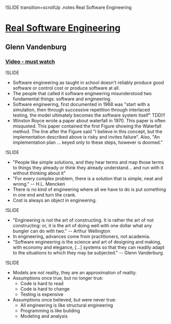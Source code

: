 !SLIDE transition=scrollUp
.notes Real Software Engineering

# [Real Software Engineering](http://speakerrate.com/talks/4407-keynote)
## Glenn Vandenburg
### [Video - must watch](http://confreaks.net/videos/282-lsrc2010-real-software-engineering)

!SLIDE
* Software engineering as taught in school doesn't reliably produce good software or control cost or produce software at all.
* The people that called it software engineering misunderstood two fundamental things:  software and engineering.
* Software engineering, first documented in 1968 was "start with a simulation, then through successive repetition through interlaced testing, the model ultimately becomes the software system itself"  TDD!!!
* Winston Royce wrote a paper about waterfall in 1970.  This paper is often misquoted.  This paper contained the first Figure showing the Waterfall method.  The line after the Figure said "I believe in this concept, but the implementation described above is risky and invites failure".  Also, "An implementation plan ... keyed only to these steps, however is doomed."

!SLIDE
* "People like simple solutions, and they hear terms and map those terms  to things they already or think they already understand... and run with it without thinking about it"
* "For every complex problem, there is a solution that is simple, neat and wrong." -- H.L. Mencken
* There is no kind of engineering where all we have to do is put something in one end and turn the crank.
* Cost is always an object in engineering.

!SLIDE
* "Engineering is not the art of constructing.  It is rather the art of not constructing: or, it is the art of doing well with one dollar what any bungler can do with two." -- Arthur Wellington
* In engineering, advances come from practitioners, not academia.
* "Software engineering is the science and art of designing and making, with economy and elegance, [...] systems so that they can readily adapt to the situations to which they may be subjected." -- Glenn Vanderburg

!SLIDE
* Models are not reality, they are an approximation of reality.
* Assumptions once true, but no longer true:
    * Code is hard to read
    * Code is hard to change
    * Testing is expensive
* Assumptions once believed, but were never true:
    * All engineering is like structural engineering
    * Programming is like building
    * Modeling and analysis
